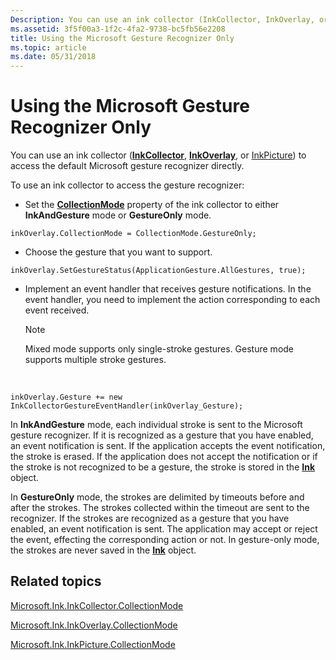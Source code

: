 ```yaml
---
Description: You can use an ink collector (InkCollector, InkOverlay, or InkPicture) to access the default Microsoft gesture recognizer directly.To use an ink collector to access the gesture recognizer:Set the CollectionMode property of the ink collector to either InkAndGesture mode or GestureOnly mode.inkOverlay.CollectionMode = CollectionMode.GestureOnly;Choose the gesture that you want to support.inkOverlay.SetGestureStatus(ApplicationGesture.AllGestures, true);Implement an event handler that receives gesture notifications. In the event handler, you need to implement the action corresponding to each event received.Note  Mixed mode supports only single-stroke gestures. Gesture mode supports multiple stroke gestures. inkOverlay.Gesture += new InkCollectorGestureEventHandler(inkOverlay\_Gesture);In InkAndGesture mode, each individual stroke is sent to the Microsoft gesture recognizer. If it is recognized as a gesture that you have enabled, an event notification is sent. If the application accepts the event notification, the stroke is erased. If the application does not accept the notification or if the stroke is not recognized to be a gesture, the stroke is stored in the Ink object.In GestureOnly mode, the strokes are delimited by timeouts before and after the strokes. The strokes collected within the timeout are sent to the recognizer. If the strokes are recognized as a gesture that you have enabled, an event notification is sent. The application may accept or reject the event, effecting the corresponding action or not. In gesture-only mode, the strokes are never saved in the Ink object.
ms.assetid: 3f5f00a3-1f2c-4fa2-9738-bc5fb56e2208
title: Using the Microsoft Gesture Recognizer Only
ms.topic: article
ms.date: 05/31/2018
---
```


# Using the Microsoft Gesture Recognizer Only

You can use an ink collector ([**InkCollector**](inkcollector-class.md), [**InkOverlay**](inkoverlay-class.md), or [InkPicture](inkpicture-control-reference.md)) to access the default Microsoft gesture recognizer directly.

To use an ink collector to access the gesture recognizer:

-   Set the [**CollectionMode**](/windows/desktop/api/msinkaut/ne-msinkaut-inkcollectionmode) property of the ink collector to either **InkAndGesture** mode or **GestureOnly** mode.

`inkOverlay.CollectionMode = CollectionMode.GestureOnly;`

-   Choose the gesture that you want to support.

`inkOverlay.SetGestureStatus(ApplicationGesture.AllGestures, true);`

-   Implement an event handler that receives gesture notifications. In the event handler, you need to implement the action corresponding to each event received.
    > [!Note]  
    > Mixed mode supports only single-stroke gestures. Gesture mode supports multiple stroke gestures.

     

`inkOverlay.Gesture += new InkCollectorGestureEventHandler(inkOverlay_Gesture);`

In **InkAndGesture** mode, each individual stroke is sent to the Microsoft gesture recognizer. If it is recognized as a gesture that you have enabled, an event notification is sent. If the application accepts the event notification, the stroke is erased. If the application does not accept the notification or if the stroke is not recognized to be a gesture, the stroke is stored in the [**Ink**](inkdisp-class.md) object.

In **GestureOnly** mode, the strokes are delimited by timeouts before and after the strokes. The strokes collected within the timeout are sent to the recognizer. If the strokes are recognized as a gesture that you have enabled, an event notification is sent. The application may accept or reject the event, effecting the corresponding action or not. In gesture-only mode, the strokes are never saved in the [**Ink**](inkdisp-class.md) object.

## Related topics

<dl> <dt>

[Microsoft.Ink.InkCollector.CollectionMode](https://msdn.microsoft.com/library/ms836497(v=MSDN.10).aspx)
</dt> <dt>

[Microsoft.Ink.InkOverlay.CollectionMode](https://msdn.microsoft.com/library/ms833092(v=MSDN.10).aspx)
</dt> <dt>

[Microsoft.Ink.InkPicture.CollectionMode](https://msdn.microsoft.com/library/ms582182(v=VS.90).aspx)
</dt> </dl>

 

 



